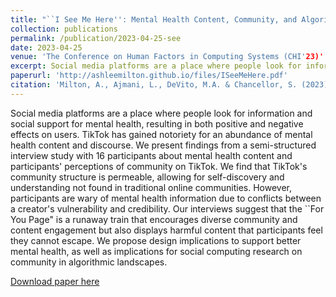 ```yaml
---
title: "``I See Me Here'': Mental Health Content, Community, and Algorithmic Curation on TikTok"
collection: publications
permalink: /publication/2023-04-25-see
date: 2023-04-25
venue: 'The Conference on Human Factors in Computing Systems (CHI'23)'
excerpt: Social media platforms are a place where people look for information and social support for mental health, resulting in both positive and negative effects on users. TikTok has gained notoriety for an abundance of mental health content and discourse...
paperurl: 'http://ashleemilton.github.io/files/ISeeMeHere.pdf'
citation: 'Milton, A., Ajmani, L., DeVito, M.A. & Chancellor, S. (2023). &quot; ``I See Me Here'': Mental Health Content, Community, and Algorithmic Curation on TikTok &quot; <i>Proceedings of the 2023 CHI Conference on Human Factors in Computing Systems</i>.'
---
```

Social media platforms are a place where people look for information and social support for mental health, resulting in both positive and negative effects on users. TikTok has gained notoriety for an abundance of mental health content and discourse. We present findings from a semi-structured interview study with 16 participants about mental health content and participants' perceptions of community on TikTok. We find that TikTok's community structure is permeable, allowing for self-discovery and understanding not found in traditional online communities. However, participants are wary of mental health information due to conflicts between a creator's vulnerability and credibility. Our interviews suggest that the ``For You Page" is a runaway train that encourages diverse community and content engagement but also displays harmful content that participants feel they cannot escape. We propose design implications to support better mental health, as well as implications for social computing research on community in algorithmic landscapes.

[Download paper here](http://ashleemilton.github.io/files/ISeeMeHere.pdf)